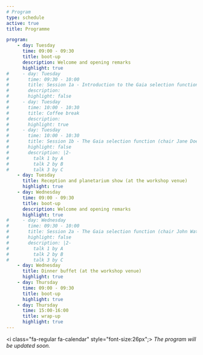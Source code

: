 ```yaml
---
# Program
type: schedule
active: true
title: Programme

program:
    - day: Tuesday
      time: 09:00 - 09:30
      title: boot-up
      description: Welcome and opening remarks
      highlight: true
#     - day: Tuesday
#       time: 09:30 - 10:00
#       title: Session 1a - Introduction to the Gaia selection function
#       description:
#       highlight: false
#     - day: Tuesday
#       time: 10:00 - 10:30
#       title: Coffee break
#       description:
#       highlight: true
#     - day: Tuesday
#       time: 10:00 - 10:30
#       title: Session 1b - The Gaia selection function (chair Jane Doe)
#       highlight: false
#       description: |2-
#         talk 1 by A
#         talk 2 by B
#         talk 3 by C
    - day: Tuesday
      title: Reception and planetarium show (at the workshop venue)
      highlight: true
    - day: Wednesday
      time: 09:00 - 09:30
      title: boot-up
      description: Welcome and opening remarks
      highlight: true
#     - day: Wednesday
#       time: 09:30 - 10:00
#       title: Session 2a - The Gaia selection function (chair John Watson)
#       highlight: false
#       description: |2-
#         talk 1 by A
#         talk 2 by B
#         talk 3 by C
    - day: Wednesday
      title: Dinner buffet (at the workshop venue)
      highlight: true
    - day: Thursday
      time: 09:00 - 09:30
      title: boot-up
      highlight: true
    - day: Thursday
      time: 15:00-16:00
      title: wrap-up
      highlight: true
---
```


<i class="fa-regular fa-calendar" style="font-size:26px";></i> _The program will be updated soon._
